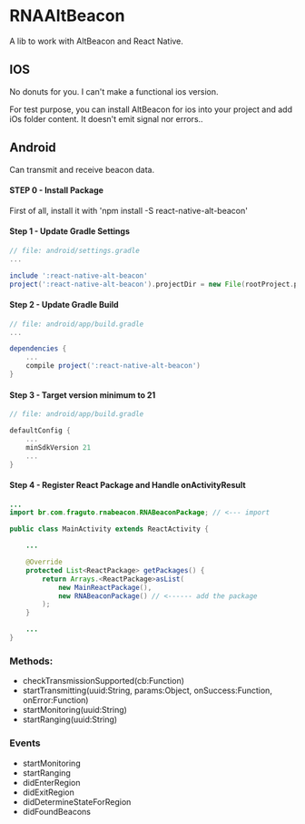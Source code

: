 # RNAAltBeacon

A lib to work with AltBeacon and React Native.

## IOS

No donuts for you. I can't make a functional ios version.

For test purpose, you can install AltBeacon for ios into your project and add iOs folder content.
It doesn't emit signal nor errors..

## Android

Can transmit and receive beacon data.

#### STEP 0 - Install Package

First of all, install it with 'npm install -S react-native-alt-beacon'

#### Step 1 - Update Gradle Settings

```gradle
// file: android/settings.gradle
...

include ':react-native-alt-beacon'
project(':react-native-alt-beacon').projectDir = new File(rootProject.projectDir, '../node_modules/react-native-alt-beacon/android')
```

#### Step 2 - Update Gradle Build

```gradle
// file: android/app/build.gradle
...

dependencies {
    ...
    compile project(':react-native-alt-beacon')
}
```

#### Step 3 - Target version minimum to 21

```gradle
// file: android/app/build.gradle

defaultConfig {
    ...
    minSdkVersion 21
    ...
}

```

#### Step 4 - Register React Package and Handle onActivityResult

```java
...
import br.com.fraguto.rnabeacon.RNABeaconPackage; // <--- import

public class MainActivity extends ReactActivity {

    ...

    @Override
    protected List<ReactPackage> getPackages() {
        return Arrays.<ReactPackage>asList(
            new MainReactPackage(),
            new RNABeaconPackage() // <------ add the package
        );
    }

    ...
}
```

### Methods:

- checkTransmissionSupported(cb:Function)
- startTransmitting(uuid:String, params:Object, onSuccess:Function, onError:Function)
- startMonitoring(uuid:String)
- startRanging(uuid:String)

### Events

- startMonitoring
- startRanging
- didEnterRegion
- didExitRegion
- didDetermineStateForRegion
- didFoundBeacons
